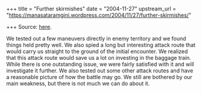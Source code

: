 +++
title = "Further skirmishes"
date = "2004-11-27"
upstream_url = "https://manasataramgini.wordpress.com/2004/11/27/further-skirmishes/"

+++
Source: [here](https://manasataramgini.wordpress.com/2004/11/27/further-skirmishes/).

We tested out a few maneuvers directly in enemy territory and we found things held pretty well. We also spied a long but interesting attack route that would carry us straight to the ground of the initial encounter. We realized that this attack route would save us a lot on investing in the baggage train. While there is one outstanding issue, we were fairly satisfied with it and will investigate it further. We also tested out some other attack routes and have a reasonable picture of how the battle may go. We still are bothered by our main weakness, but there is not much we can do about it.


